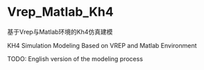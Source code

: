 # Vrep_Matlab_Kh4
基于Vrep与Matlab环境的Kh4仿真建模
<br>

KH4 Simulation Modeling Based on VREP and Matlab Environment
<br>

TODO: English version of the modeling process
